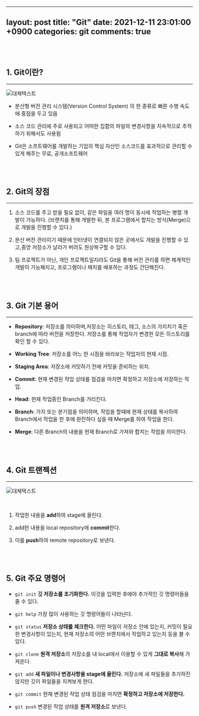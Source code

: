 
---
layout: post
title: "Git"
date: 2021-12-11 23:01:00 +0900
categories: git
comments: true
---

<br>
<br>

## **1. Git이란?**
---
![대체텍스트](https://blog.kakaocdn.net/dn/bRwluk/btq2uVWsk2i/Tq0jqnTHysYD2eY0EpbCJ0/img.png)
* 분산형 버전 관리 시스템(Version Control System) 의 한 종류로 빠른 수행 속도에 중점을 두고 있음

* 소스 코드 관리에 주로 사용되고 어떠한 집합의 파일의 변경사항을 지속적으로 추적하기 위해서도 사용됨

* Git은 소프트웨어를 개발하는 기업의 핵심 자산인 소스코드를 효과적으로 관리할 수 있게 해주는 무료, 공개소프트웨어

<br>
<br>

## **2. Git의 장점**
---

1. 소스 코드를 주고 받을 필요 없이, 같은 파일을 여러 명이 동시에 작업하는 병렬 개발이 가능하다.
(브랜치를 통해 개발한 뒤, 본 프로그램에서 합치는 방식(Merge)으로 개발을 진행할 수 있다.)  

2. 분산 버전 관리이기 때문에 인터넷이 연결되지 않은 곳에서도 개발을 진행할 수 있고,중앙 저장소가 날라가 버려도 원상복구할 수 있다.

3. 팀 프로젝트가 아닌, 개인 프로젝트일지라도 Git을 통해 버전 관리를 하면 체계적인 개발이 가능해지고, 프로그램이나 패치를 배포하는 과정도 간단해진다.

<br>
<br>

## **3. Git 기본 용어**
---

* **Repository**: 저장소를 의미하며,저장소는 히스토리, 태그, 소스의 가지치기 혹은 branch에 따라 버전을 저장한다. 저장소를 통해 작업자가 변경한 모든 히스토리를 확인 할 수 있다.

* **Working Tree**: 저장소를 어느 한 시점을 바라보는 작업자의 현재 시점.

* **Staging Area**: 저장소에 커밋하기 전에 커밋을 준비하는 위치.

* **Commit**: 현재 변경된 작업 상태를 점검을 마치면 확정하고 저장소에 저장하는 작업.

* **Head**: 현재 작업중인 Branch를 가리킨다.

* **Branch**: 가지 또는 분기점을 의미하며, 작업을 할때에 현재 상태를 복사하여 Branch에서 작업을 한 후에 완전하다 싶을 때 Merge를 하여 작업을 한다.

* **Merge**: 다른 Branch의 내용을 현재 Branch로 가져와 합치는 작업을 의미한다.

<br>
<br>

## **4. Git 트랜젝션**
---

![대체텍스트](https://linked2ev.github.io/assets/img/devlog/201808/2018-08-27-what-git-s1.png)

<br>

1. 작업한 내용을 **add**하여 stage에 올린다.

2. add한 내용을 local repository에 **commit**한다.

3. 이를 **push**하여 remote repository로 보낸다.

<br>
<br>

## **5. Git 주요 명령어**

* `git init`
**깃 저장소를 초기화한다.** 이것을 입력한 후에야 추가적인 깃 명령어들을 줄 수 있다.

* `git help`
가장 많이 사용하는 깃 명령어들이 나타난다.

* `git status`
**저장소 상태를 체크한다.** 어떤 파일이 저장소 안에 있는지, 커밋이 필요한 변경사항이 있는지, 현재 저장소의 어떤 브랜치에서 작업하고 있는지 등을 볼 수 있다.

* `git clone`
**원격 저장소**의 저장소를 내 local에서 이용할 수 있게 **그대로 복사**해 가져온다.

* `git add`
**새 파일이나 변경사항을 stage에 올린다.** 저장소에 새 파일들을 추가하진 않지만 깃이 파일들을 지켜보게 한다.

* `git commit`
현재 변경된 작업 상태 점검을 마치면 **확정하고 저장소에 저장한다.**

* `git push`
변경된 작업 상태를 **원격 저장소**로 보낸다.

